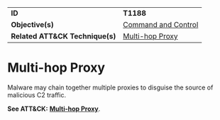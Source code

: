 |||
|---------|------------------------|
|**ID**|**T1188**|
|**Objective(s)**|[Command and Control](https://github.com/MBCProject/mbc-markdown/tree/master/command-and-control)|
|**Related ATT&CK Technique(s)**|[Multi-hop Proxy](https://attack.mitre.org/techniques/T1188/)|

Multi-hop Proxy
===============
Malware may chain together multiple proxies to disguise the source of malicious C2 traffic.

**See ATT&CK:** [**Multi-hop Proxy**](https://attack.mitre.org/techniques/T1188/).